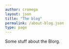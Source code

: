```yaml
---
author: cromega
layout: json
title: "The blog"
permalink: /about-blog.json
type: page
---
```


Some stuff about the Blorg.



